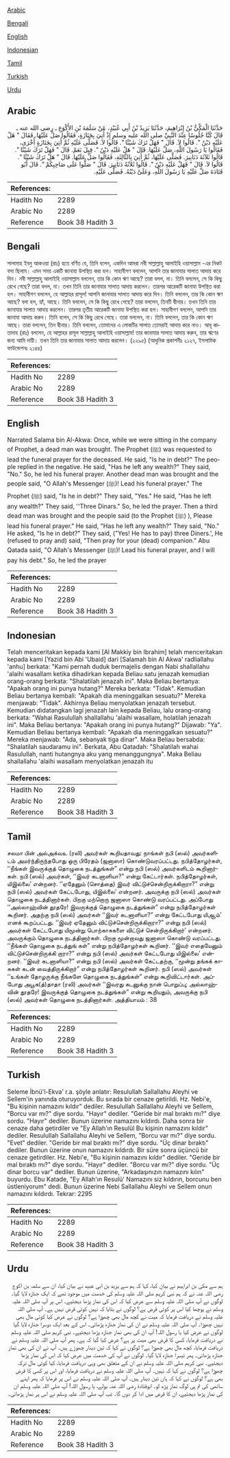 [Arabic](#arabic)

[Bengali](#bengali)

[English](#english)

[Indonesian](#indonesian)

[Tamil](#tamil)

[Turkish](#turkish)

[Urdu](#urdu)

## Arabic


<div dir="rtl" lang="ar" style={{fontSize:'larger',backgroundColor:'#f8f9fa',padding:20}}>
حَدَّثَنَا الْمَكِّيُّ بْنُ إِبْرَاهِيمَ، حَدَّثَنَا يَزِيدُ بْنُ أَبِي عُبَيْدٍ، عَنْ سَلَمَةَ بْنِ الأَكْوَعِ ـ رضى الله عنه ـ قَالَ كُنَّا جُلُوسًا عِنْدَ النَّبِيِّ صلى الله عليه وسلم إِذْ أُتِيَ بِجَنَازَةٍ، فَقَالُوا صَلِّ عَلَيْهَا‏.‏ فَقَالَ ‏"‏ هَلْ عَلَيْهِ دَيْنٌ ‏"‏‏.‏ قَالُوا لاَ‏.‏ قَالَ ‏"‏ فَهَلْ تَرَكَ شَيْئًا ‏"‏‏.‏ قَالُوا لاَ‏.‏ فَصَلَّى عَلَيْهِ ثُمَّ أُتِيَ بِجَنَازَةٍ أُخْرَى، فَقَالُوا يَا رَسُولَ اللَّهِ، صَلِّ عَلَيْهَا‏.‏ قَالَ ‏"‏ هَلْ عَلَيْهِ دَيْنٌ ‏"‏‏.‏ قِيلَ نَعَمْ‏.‏ قَالَ ‏"‏ فَهَلْ تَرَكَ شَيْئًا ‏"‏‏.‏ قَالُوا ثَلاَثَةَ دَنَانِيرَ‏.‏ فَصَلَّى عَلَيْهَا، ثُمَّ أُتِيَ بِالثَّالِثَةِ، فَقَالُوا صَلِّ عَلَيْهَا‏.‏ قَالَ ‏"‏ هَلْ تَرَكَ شَيْئًا ‏"‏‏.‏ قَالُوا لاَ‏.‏ قَالَ ‏"‏ فَهَلْ عَلَيْهِ دَيْنٌ ‏"‏‏.‏ قَالُوا ثَلاَثَةُ دَنَانِيرَ‏.‏ قَالَ ‏"‏ صَلُّوا عَلَى صَاحِبِكُمْ ‏"‏‏.‏ قَالَ أَبُو قَتَادَةَ صَلِّ عَلَيْهِ يَا رَسُولَ اللَّهِ، وَعَلَىَّ دَيْنُهُ‏.‏ فَصَلَّى عَلَيْهِ‏.‏
</div>
<div style={{backgroundColor:'#f8f9fa',padding:20, marginBottom: 10}}><table> <thead> <tr> <th>References:</th> <th></th> </tr> </thead> <tbody><tr><td>Hadith No</td><td>2289</td></tr><tr><td>Arabic No</td><td>2289</td></tr><tr><td>Reference</td><td>Book 38 Hadith 3</td></tr></tbody></table></div>

## Bengali


<div dir="ltr" lang="bn" style={{fontSize:'larger',backgroundColor:'#f8f9fa',padding:20}}>
সালামাহ ইবনু আকওয়া (রাঃ) হতে বর্ণিত যে, তিনি বলেন, একদিন আমরা নবী সাল্লাল্লাহু আলাইহি ওয়াসাল্লাম -এর নিকট বসা ছিলাম। এমন সময় একটি জানাযা উপস্থিত করা হল। সাহাবীগণ বললেন, আপনি তার জানাযার সালাত আদায় করে দিন। নবী সাল্লাল্লাহু আলাইহি ওয়াসাল্লাম বললেন, তার কি কোন ঋণ আছে? তারা বলল, না। তিনি বললেন, সে কি কিছু রেখে গেছে? তারা বলল, না। তখন তিনি তার জানাযার সালাত আদায় করলেন। তারপর আরেকটি জানাযা উপস্থিত করা হল। সাহাবীগণ বললেন, হে আল্লাহর রাসূল! আপনি জানাযার সালাত আদায় করে দিন। তিনি বললেন, তার কি কোন ঋণ আছে? বলা হল, হ্যাঁ, আছে। তিনি বললেন, সে কি কিছু রেখে গেছে? তারা বললেন, তিনটি দ্বীনার। তখন তিনি তার জানাযার সালাত আদায় করলেন। তারপর তৃতীয় আরেকটি জানাযা উপস্থিত করা হল। সাহাবীগণ বললেন, আপনি তার জানাযা আদায় করুন। তিনি বলেন, সে কি কিছু রেখে গেছে। তারা বললেন, না। তিনি বললেন, তার কি কোন ঋণ আছে। তারা বললেন, তিন দ্বীনার। তিনি বললেন, তোমাদের এ লোকটির সালাত তোমরাই আদায় করে নাও। আবূ কাতাদাহ (রাঃ) বললেন, হে আল্লাহর রাসূল সাল্লাল্লাহু আলাইহি ওয়াসাল্লাম! তার জানাযার সালাত আদায় করুন, তার ঋণের জন্য আমি দায়ী। তখন তিনি তার জানাযার সালাত আদায় করলেন। (২২৯৫) (আধুনিক প্রকাশনীঃ ২১২৭, ইসলামিক ফাউন্ডেশনঃ ২১৪৪)
</div>
<div style={{backgroundColor:'#f8f9fa',padding:20, marginBottom: 10}}><table> <thead> <tr> <th>References:</th> <th></th> </tr> </thead> <tbody><tr><td>Hadith No</td><td>2289</td></tr><tr><td>Arabic No</td><td>2289</td></tr><tr><td>Reference</td><td>Book 38 Hadith 3</td></tr></tbody></table></div>

## English


<div dir="ltr" lang="en" style={{fontSize:'larger',backgroundColor:'#f8f9fa',padding:20}}>
Narrated Salama bin Al-Akwa: Once, while we were sitting in the company of Prophet, a dead man was brought. The Prophet (ﷺ) was requested to lead the funeral prayer for the deceased. He said, "Is he in debt?" The people replied in the negative. He said, "Has he left any wealth?" They said, "No." So, he led his funeral prayer. Another dead man was brought and the people said, "O Allah's Messenger (ﷺ)! Lead his funeral prayer." The Prophet (ﷺ) said, "Is he in debt?" They said, "Yes." He said, "Has he left any wealth?" They said, ''Three Dinars." So, he led the prayer. Then a third dead man was brought and the people said (to the Prophet (ﷺ) ), Please lead his funeral prayer." He said, "Has he left any wealth?" They said, "No." He asked, "Is he in debt?" They said, ("Yes! He has to pay) three Diners.', He (refused to pray and) said, "Then pray for your (dead) companion." Abu Qatada said, "O Allah's Messenger (ﷺ)! Lead his funeral prayer, and I will pay his debt." So, he led the prayer
</div>
<div style={{backgroundColor:'#f8f9fa',padding:20, marginBottom: 10}}><table> <thead> <tr> <th>References:</th> <th></th> </tr> </thead> <tbody><tr><td>Hadith No</td><td>2289</td></tr><tr><td>Arabic No</td><td>2289</td></tr><tr><td>Reference</td><td>Book 38 Hadith 3</td></tr></tbody></table></div>

## Indonesian


<div dir="ltr" lang="id" style={{fontSize:'larger',backgroundColor:'#f8f9fa',padding:20}}>
Telah menceritakan kepada kami [Al Makkiy bin Ibrahim] telah menceritakan kepada kami [Yazid bin Abi 'Ubaid] dari [Salamah bin Al Akwa' radliallahu 'anhu] berkata: "Kami pernah duduk bermajelis dengan Nabi shallallahu 'alaihi wasallam ketika dihadirkan kepada Beliau satu jenazah kemudian orang-orang berkata: "Shalatilah jenazah ini". Maka Beliau bertanya: "Apakah orang ini punya hutang?" Mereka berkata: "Tidak". Kemudian Beliau bertanya kembali: "Apakah dia meninggalkan sesuatu?" Mereka menjawab: "Tidak". Akhirnya Beliau menyolatkan jenazah tersebut. Kemudian didatangkan lagi jenazah lain kepada Beliau, lalu orang-orang berkata: "Wahai Rasulullah shallallahu 'alaihi wasallam, holatilah jenazah ini". Maka Beliau bertanya: "Apakah orang ini punya hutang?" Dijawab: "Ya". Kemudian Beliau bertanya kembali: "Apakah dia meninggalkan sesuatu?" Mereka menjawab: "Ada, sebanyak tiga dinar". Maka Beliau bersabda: "Shalatilah saudaramu ini". Berkata, Abu Qatadah: "Shalatilah wahai Rasulullah, nanti hutangnya aku yang menanggungnya". Maka Beliau shallallahu 'alaihi wasallam menyolatkan jenazah itu
</div>
<div style={{backgroundColor:'#f8f9fa',padding:20, marginBottom: 10}}><table> <thead> <tr> <th>References:</th> <th></th> </tr> </thead> <tbody><tr><td>Hadith No</td><td>2289</td></tr><tr><td>Arabic No</td><td>2289</td></tr><tr><td>Reference</td><td>Book 38 Hadith 3</td></tr></tbody></table></div>

## Tamil


<div dir="ltr" lang="ta" style={{fontSize:'larger',backgroundColor:'#f8f9fa',padding:20}}>
சலமா பின் அல்அக்வஉ (ரலி) அவர்கள் கூறியதாவது: நாங்கள் நபி (ஸல்) அவர்களிடம் அமர்ந்திருந்தபோது ஒரு பிரேதம் (ஜனாஸா) கொண்டுவரப்பட்டது. நபித்தோழர்கள், ‘‘நீங்கள் இவருக்குத் தொழுகை நடத்துங்கள்” என்று நபி (ஸல்) அவர்களிடம் கூறினார்கள். நபி (ஸல்) அவர்கள், ‘‘இவர் கடனாளியா?” என்று கேட்டார்கள். நபித்தோழர்கள், யிஇல்லை’ என்றனர். ‘‘ஏதேனும் (சொத்தை) இவர் விட்டுச்சென்றிருக்கிறாரா?” என்று நபி (ஸல்) அவர்கள் கேட்டபோது, யிஇல்லை’ என்றனர். அவருக்கு நபி (ஸல்) அவர்கள் தொழுகை நடத்தினார்கள். பிறகு மற்றொரு ஜனாஸா கொண்டு வரப்பட்டது. அப்போது ‘‘அல்லாஹ்வின் தூதரே! இவருக்குத் தொழுகை நடத்துங்கள்” என்று நபித்தோழர்கள் கூறினர். அதற்கு நபி (ஸல்) அவர்கள் ‘‘இவர் கடனாளியா?” என்று கேட்டபோது யிஆம்’ எனக் கூறப்பட்டது. ‘‘இவர் ஏதேனும் விட்டுச்சென்றிருக்கிறாரா?” என்று நபி (ஸல்) அவர்கள் கேட்டபோது யிமூன்று பொற்காசுகளை விட்டுச் சென்றிருக்கிறார்’ என்றனர். அவருக்கும் தொழுகை நடத்தினார்கள். பிறகு மூன்றாவது ஜனாஸா கொண்டு வரப்பட்டது. ‘‘நீங்கள் தொழுகை நடத்துங் கள்” என்று நபித்தோழர்கள் கூறினர். ‘‘இவர் எதையேனும் விட்டுச்சென்றிருக்கி றாரா?” என்று நபி (ஸல்) அவர்கள் கேட்டபோது யிஇல்லை’ என்றனர். ‘‘இவர் கடனாளியா?” என்று நபி (ஸல்) அவர்கள் கேட்டதற்கு, ‘‘மூன்று தங்கக் காசுகள் கடன் வைத்திருக்கிறார்” என்று நபித்தோழர்கள் கூறினர். நபி (ஸல்) அவர்கள் ‘‘உங்கள் தோழருக்கு நீங்களே தொழுகை நடத்துங்கள்” என்று கூறிவிட்டார்கள். அப்போது அபூக(த்)தாதா (ரலி) அவர்கள் ‘‘இவரது கடனுக்கு நான் பொறுப்பு; அல்லாஹ்வின் தூதரே! இவருக்குத் தொழுகை நடத்துங்கள்” என்று கூறியதும், அவருக்கு நபி (ஸல்) அவர்கள் தொழுகை நடத்தினார்கள். அத்தியாயம் : 38
</div>
<div style={{backgroundColor:'#f8f9fa',padding:20, marginBottom: 10}}><table> <thead> <tr> <th>References:</th> <th></th> </tr> </thead> <tbody><tr><td>Hadith No</td><td>2289</td></tr><tr><td>Arabic No</td><td>2289</td></tr><tr><td>Reference</td><td>Book 38 Hadith 3</td></tr></tbody></table></div>

## Turkish


<div dir="ltr" lang="tr" style={{fontSize:'larger',backgroundColor:'#f8f9fa',padding:20}}>
Seleme İbnü'l-Ekva' r.a. şöyle anlatır: Resulullah Sallallahu Aleyhi ve Sellem'in yanında oturuyorduk. Bu sırada bir cenaze getirildi. Hz. Nebi'e, "Bu kişinin namazını kıldır" dediler. Resulullah Sallallahu Aleyhi ve Sellem, "Borcu var mı?" diye sordu. "Hayır" dediler. "Geride bir mal bıraktı mı?" diye sordu. "Hayır" dediler. Bunun üzerine namazını kıldırdı. Daha sonra bir cenaze daha getirdiler ve "Ey Allah'ın Resulül Bu kişinin namazını kıldır" dediler. Resulullah Sallallahu Aleyhi ve Sellem, "Borcu var mı?" diye sordu. "Evet" dediler. "Geride bir mal bıraktı mı?" diye sordu. "Üç dinar bıraktı" dediler. Bunun üzerine onun namazını kıldırdı. Bir süre sonra üçüncü bir cenaze getirdiler. Hz. Nebi'e, "Bu kişinin namazını kıldır" dediler. "Geride bir mal bıraktı mı?" diye sordu. "Hayır" dediler. "Borcu var mı?" diye sordu. "Üç dinar borcu var" dediler. Bunun üzerine, "Arkadaşınızın namazını kılın" buyurdu. Ebu Katade, "Ey Allah'ın Resulü' Namazını siz kıldırın, borcunu ben üstleniyorum" dedi. Bunun üzerine Nebi Sallallahu Aleyhi ve Sellem onun namazını kıldırdı. Tekrar: 2295
</div>
<div style={{backgroundColor:'#f8f9fa',padding:20, marginBottom: 10}}><table> <thead> <tr> <th>References:</th> <th></th> </tr> </thead> <tbody><tr><td>Hadith No</td><td>2289</td></tr><tr><td>Arabic No</td><td>2289</td></tr><tr><td>Reference</td><td>Book 38 Hadith 3</td></tr></tbody></table></div>

## Urdu


<div dir="rtl" lang="ur" style={{fontSize:'larger',backgroundColor:'#f8f9fa',padding:20}}>
ہم سے مکی بن ابراہیم نے بیان کیا، کہا کہ ہم سے یزید بن ابی عبید نے بیان کیا، ان سے سلمہ بن اکوع رضی اللہ عنہ نے کہ ہم نبی کریم صلی اللہ علیہ وسلم کی خدمت میں موجود تھے کہ ایک جنازہ لایا گیا۔ لوگوں نے آپ صلی اللہ علیہ وسلم سے عرض کیا کہ اس کی نماز پڑھا دیجئیے۔ اس پر آپ صلی اللہ علیہ وسلم نے پوچھا کیا اس پر کوئی قرض ہے؟ لوگوں نے بتایا کہ نہیں کوئی قرض نہیں ہے۔ آپ صلی اللہ علیہ وسلم نے دریافت فرمایا کہ میت نے کچھ مال بھی چھوڑا ہے؟ لوگوں نے عرض کیا کوئی مال بھی نہیں چھوڑا۔ آپ صلی اللہ علیہ وسلم نے ان کی نماز جنازہ پڑھائی۔ اس کے بعد ایک دوسرا جنازہ لایا گیا لوگوں نے عرض کیا یا رسول اللہ! آپ ان کی بھی نماز جنازہ پڑھا دیجئیے۔ نبی کریم صلی اللہ علیہ وسلم نے دریافت فرمایا، کسی کا قرض بھی میت پر ہے؟ عرض کیا گیا کہ ہے۔ پھر آپ صلی اللہ علیہ وسلم نے دریافت فرمایا، کچھ مال بھی چھوڑا ہے؟ لوگوں نے کہا کہ تین دینار چھوڑے ہیں۔ آپ نے ان کی بھی نماز جنازہ پڑھائی۔ پھر تیسرا جنازہ لایا گیا۔ لوگوں نے آپ کی خدمت میں عرض کیا کہ اس کی نماز پڑھا دیجئیے۔ نبی کریم صلی اللہ علیہ وسلم نے ان کے متعلق بھی وہی دریافت فرمایا، کیا کوئی مال ترکہ چھوڑا ہے؟ لوگوں نے کہا کہ نہیں۔ آپ صلی اللہ علیہ وسلم نے دریافت فرمایا، اور اس پر کسی کا قرض بھی ہے؟ لوگوں نے کہا کہ ہاں تین دینار ہیں۔ آپ صلی اللہ علیہ وسلم نے اس پر فرمایا کہ پھر اپنے ساتھی کی تم ہی لوگ نماز پڑھ لو۔ ابوقتادۃ رضی اللہ عنہ بولے، یا رسول اللہ! آپ صلی اللہ علیہ وسلم ان کی نماز پڑھا دیجئیے، ان کا قرض میں ادا کر دوں گا۔ تب آپ صلی اللہ علیہ وسلم نے اس پر نماز پڑھائی۔
</div>
<div style={{backgroundColor:'#f8f9fa',padding:20, marginBottom: 10}}><table> <thead> <tr> <th>References:</th> <th></th> </tr> </thead> <tbody><tr><td>Hadith No</td><td>2289</td></tr><tr><td>Arabic No</td><td>2289</td></tr><tr><td>Reference</td><td>Book 38 Hadith 3</td></tr></tbody></table></div>